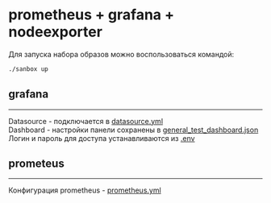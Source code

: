 # prometheus + grafana + nodeexporter

Для запуска набора образов можно воспользоваться командой:

```bash
./sanbox up
```

## grafana
---
Datasource - подключается в [datasource.yml](./grafana/provisioning/datasources/datasource.yml)  
Dashboard - настройки панели сохранены в [general_test_dashboard.json](./grafana/provisioning/dashboards/general_test_dashboard.json)  
Логин и пароль для доступа устанавливаются из [.env](./.env)

## prometeus
---
Конфигурация prometheus - [prometheus.yml](prometheus/prometheus.yml)
